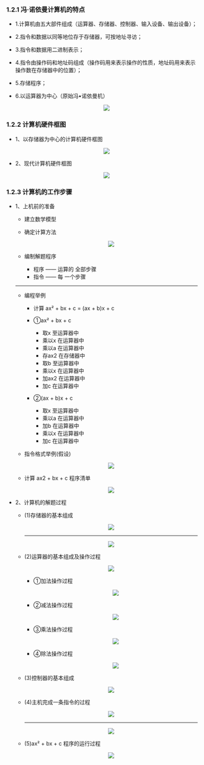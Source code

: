 ### 1.2.1 冯·诺依曼计算机的特点

* 1.计算机由五大部件组成（运算器、存储器、控制器、输入设备、输出设备）；
* 2.指令和数据以同等地位存于存储器，可按地址寻访；
* 3.指令和数据用二进制表示；
* 4.指令由操作码和地址码组成（操作码用来表示操作的性质，地址码用来表示操作数在存储器中的位置）；
* 5.存储程序；
* 6.以运算器为中心（原始冯•诺依曼机）

  <div align="center"><img src="./img/冯·诺依曼计算机硬件框图.png"/></div>

### 1.2.2 计算机硬件框图

* 1、以存储器为中心的计算机硬件框图

  <div align="center"><img src="./img/以存储器为中心的计算机硬件框图.png"/></div>

* 2、现代计算机硬件框图

  <div align="center"><img src="./img/现代计算机硬件框图.png"/></div>


### 1.2.3 计算机的工作步骤

* 1、上机前的准备
    * 建立数学模型
    * 确定计算方法
    
      <div align="center"><img src="./img/确定计算方法.png"/></div>
    
    * 编制解题程序
        * 程序 —— 运算的 全部步骤
        * 指令 —— 每 一个步骤

    --------------------------------------
    
    * 编程举例
        * 计算 ax² + bx + c = (ax + b)x + c
        * ①ax² + bx + c
            * 取x   至运算器中
            * 乘以x 在运算器中
            * 乘以a 在运算器中
            * 存ax2    在存储器中
            * 取b   至运算器中
            * 乘以x 在运算器中
            * 加ax2  在运算器中
            * 加c   在运算器中
        
        * ②(ax + b)x + c
            * 取x   至运算器中
            * 乘以a 在运算器中
            * 加b   在运算器中
            * 乘以x 在运算器中
            * 加c   在运算器中
    
    * 指令格式举例(假设)
    
      <div align="center"><img src="./img/指令格式举例.png"/></div>

    * 计算 ax2 + bx + c  程序清单
    
      <div align="center"><img src="./img/程序清单.png"/></div>    
    
    
* 2、计算机的解题过程

    * (1)存储器的基本组成

      <div align="center"><img src="./img/存储器的基本组成.png"/></div>   
      
      ----------------

      <div align="center"><img src="./img/存储器的基本组成2.png"/></div>   

    * (2)运算器的基本组成及操作过程

      <div align="center"><img src="./img/运算器的基本组成及操作过程.png"/></div>   

        * ①加法操作过程
   
            <div align="center"><img src="./img/加法操作过程.png"/></div>      
        
        * ②减法操作过程
        
            <div align="center"><img src="./img/减法操作过程.png"/></div> 
            
        * ③乘法操作过程

            <div align="center"><img src="./img/乘法操作过程.png"/></div> 
        
        * ④除法操作过程

            <div align="center"><img src="./img/除法操作过程.png"/></div>
            
     * (3)控制器的基本组成
     
         <div align="center"><img src="./img/控制器的基本组成.png"/></div>         

     * (4)主机完成一条指令的过程
         
         <div align="center"><img src="./img/主机完成一条指令的过程.png"/></div> 

          ------------------------
          
         <div align="center"><img src="./img/主机完成一条指令的过程2.png"/></div> 

     * (5)ax² + bx + c 程序的运行过程
         
         <div align="center"><img src="./img/程序的运行过程.png"/></div> 













